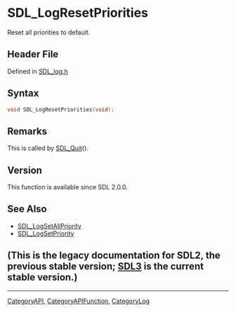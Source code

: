 # SDL_LogResetPriorities

Reset all priorities to default.

## Header File

Defined in [SDL_log.h](https://github.com/libsdl-org/SDL/blob/SDL2/include/SDL_log.h)

## Syntax

```c
void SDL_LogResetPriorities(void);
```

## Remarks

This is called by [SDL_Quit](SDL_Quit)().

## Version

This function is available since SDL 2.0.0.

## See Also

- [SDL_LogSetAllPriority](SDL_LogSetAllPriority)
- [SDL_LogSetPriority](SDL_LogSetPriority)


## (This is the legacy documentation for SDL2, the previous stable version; [SDL3](https://wiki.libsdl.org/SDL3/) is the current stable version.)



----
[CategoryAPI](CategoryAPI), [CategoryAPIFunction](CategoryAPIFunction), [CategoryLog](CategoryLog)

